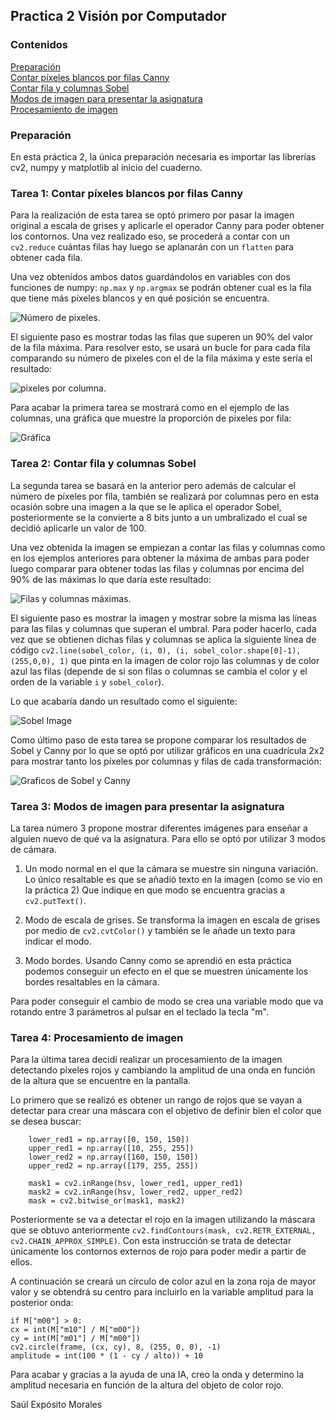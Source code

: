 ## Practica 2 Visión por Computador

### Contenidos

[Preparación](#preparación)  
[Contar píxeles blancos por filas Canny](#tarea-1-contar-píxeles-blancos-por-filas-canny)  
[Contar fila y columnas Sobel](#tarea-2-contar-fila-y-columnas-sobel)  
[Modos de imagen para presentar la asignatura](#tarea-3-modos-de-imagen-para-presentar-la-asignatura)  
[Procesamiento de imagen](#tarea-4-procesamiento-de-imagen)  


### Preparación

En esta práctica 2, la única preparación necesaria es importar las librerías cv2, numpy y matplotlib al inicio del cuaderno.

### Tarea 1: Contar píxeles blancos por filas Canny

Para la realización de esta tarea se optó primero por pasar la imagen original a escala de grises y aplicarle el operador Canny para poder obtener los contornos. Una vez realizado eso, se procederá a contar con un ```cv2.reduce``` cuántas filas hay luego se aplanarán con un ```flatten``` para obtener cada fila.

Una vez obtenidos ambos datos guardándolos en variables con dos funciones de numpy: ```np.max``` y ```np.argmax``` se podrán obtener cual es la fila que tiene más píxeles blancos y en qué posición se encuentra.

![Número de pixeles]({487378AC-3FC9-40AC-984C-422F147C1411}.png).

El siguiente paso es mostrar todas las filas que superen un 90% del valor de la fila máxima. Para resolver esto, se usará un bucle for para cada fila comparando su número de pixeles con el de la fila máxima y este sería el resultado:

![pixeles por columna](image.png).

Para acabar la primera tarea se mostrará como en el ejemplo de las columnas, una gráfica que muestre la proporción de pixeles por fila:

![Gráfica](image-1.png)

### Tarea 2: Contar fila y columnas Sobel

La segunda tarea se basará en la anterior pero además de calcular el número de píxeles por fila, también se realizará por columnas pero en esta ocasión sobre una imagen a la que se le aplica el operador Sobel, posteriormente se la convierte a 8 bits junto a un umbralizado el cual se decidió aplicarle un valor de 100.

Una vez obtenida la imagen se empiezan a contar las filas y columnas como en los ejemplos anteriores para obtener la máxima de ambas para poder luego comparar para obtener todas las filas y columnas por encima del 90% de las máximas lo que daría este resultado:

![Filas y columnas máximas](image-2.png).

El siguiente paso es mostrar la imagen y mostrar sobre la misma las líneas para las filas y columnas que superan el umbral. Para poder hacerlo, cada vez que se obtienen dichas filas y columnas se aplica la siguiente línea de código ```cv2.line(sobel_color, (i, 0), (i, sobel_color.shape[0]-1), (255,0,0), 1)``` que pinta en la imagen de color rojo las columnas y de color azul las filas (depende de si son filas o columnas se cambia el color y el orden de la variable ```i``` y ```sobel_color```). 

Lo que acabaría dando un resultado como el siguiente:

![Sobel Image](image-3.png)

Como último paso de esta tarea se propone comparar los resultados de Sobel y Canny por lo que se optó por utilizar gráficos en una cuadrícula 2x2 para mostrar tanto los píxeles por columnas y filas de cada transformación:

![Graficos de Sobel y Canny](image-4.png)

### Tarea 3: Modos de imagen para presentar la asignatura

La tarea número 3 propone mostrar diferentes imágenes para enseñar a alguien nuevo de qué va la asignatura. Para ello se optó por utilizar 3 modos de cámara.

1. Un modo normal en el que la cámara se muestre sin ninguna variación. Lo único resaltable es que se añadió texto en la imagen (como se vio en la práctica 2) Que indique en que modo se encuentra gracias a ```cv2.putText()```.

2. Modo de escala de grises. Se transforma la imagen en escala de grises por medio de ```cv2.cvtColor()``` y también se le añade un texto para indicar el modo.

3. Modo bordes. Usando Canny como se aprendió en esta práctica podemos conseguir un efecto en el que se muestren únicamente los bordes resaltables en la cámara.

Para poder conseguir el cambio de modo se crea una variable modo que va rotando entre 3 parámetros al pulsar en el teclado la tecla "m".

### Tarea 4: Procesamiento de imagen

Para la última tarea decidí realizar un procesamiento de la imagen detectando píxeles rojos y cambiando la amplitud de una onda en función de la altura que se encuentre en la pantalla.

Lo primero que se realizó es obtener un rango de rojos que se vayan a detectar para crear una máscara con el objetivo de definir bien el color que se desea buscar:

```
    lower_red1 = np.array([0, 150, 150])
    upper_red1 = np.array([10, 255, 255])
    lower_red2 = np.array([160, 150, 150])
    upper_red2 = np.array([179, 255, 255])

    mask1 = cv2.inRange(hsv, lower_red1, upper_red1)
    mask2 = cv2.inRange(hsv, lower_red2, upper_red2)
    mask = cv2.bitwise_or(mask1, mask2)
```

Posteriormente se va a detectar el rojo en la imagen utilizando la máscara que se obtuvo anteriormente ```cv2.findContours(mask, cv2.RETR_EXTERNAL, cv2.CHAIN_APPROX_SIMPLE)```. Con esta instrucción se trata de detectar únicamente los contornos externos de rojo para poder medir a partir de ellos.

A continuación se creará un círculo de color azul en la zona roja de mayor valor y se obtendrá su centro para incluirlo en la variable amplitud para la posterior onda:

```
if M["m00"] > 0:
cx = int(M["m10"] / M["m00"])
cy = int(M["m01"] / M["m00"])
cv2.circle(frame, (cx, cy), 8, (255, 0, 0), -1)
amplitude = int(100 * (1 - cy / alto)) + 10 
```

Para acabar y gracias a la ayuda de una IA, creo la onda y determino la amplitud necesaria en función de la altura del objeto de color rojo.



Saúl Expósito Morales
